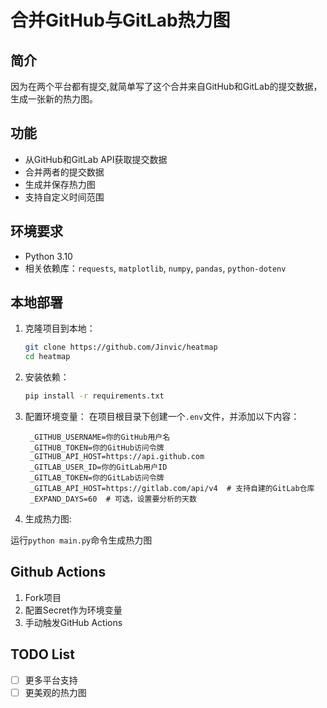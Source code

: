 # 合并GitHub与GitLab热力图

## 简介

因为在两个平台都有提交,就简单写了这个合并来自GitHub和GitLab的提交数据，生成一张新的热力图。

## 功能

- 从GitHub和GitLab API获取提交数据
- 合并两者的提交数据
- 生成并保存热力图
- 支持自定义时间范围

## 环境要求

- Python 3.10
- 相关依赖库：`requests`, `matplotlib`, `numpy`, `pandas`, `python-dotenv`

## 本地部署

1. 克隆项目到本地：

   ```bash
   git clone https://github.com/Jinvic/heatmap
   cd heatmap
   ```

2. 安装依赖：

   ```bash
   pip install -r requirements.txt
   ```

3. 配置环境变量：
   在项目根目录下创建一个`.env`文件，并添加以下内容：

   ```env
    _GITHUB_USERNAME=你的GitHub用户名
    _GITHUB_TOKEN=你的GitHub访问令牌
    _GITHUB_API_HOST=https://api.github.com
    _GITLAB_USER_ID=你的GitLab用户ID
    _GITLAB_TOKEN=你的GitLab访问令牌
    _GITLAB_API_HOST=https://gitlab.com/api/v4  # 支持自建的GitLab仓库
    _EXPAND_DAYS=60  # 可选，设置要分析的天数
   ```

4. 生成热力图:

运行`python main.py`命令生成热力图

## Github Actions

1. Fork项目
2. 配置Secret作为环境变量
3. 手动触发GitHub Actions

## TODO List

- [ ] 更多平台支持
- [ ] 更美观的热力图
